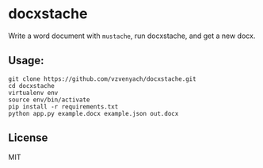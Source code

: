 # docxstache

Write a word document with `mustache`, run docxstache, and get a new docx.

## Usage:

```
git clone https://github.com/vzvenyach/docxstache.git
cd docxstache
virtualenv env
source env/bin/activate
pip install -r requirements.txt
python app.py example.docx example.json out.docx
```

## License

MIT